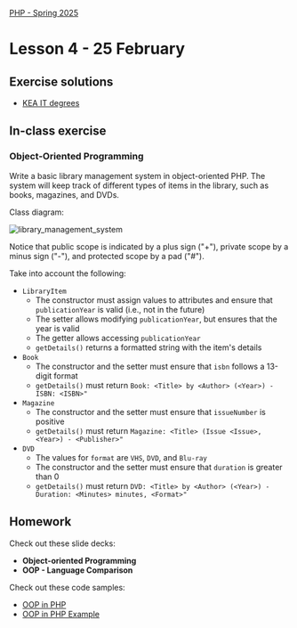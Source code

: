 [PHP - Spring 2025](https://github.com/arturomorarioja-kea/WD_PHP_F25/blob/main/README.md)

# Lesson 4 - 25 February

## Exercise solutions
- [KEA IT degrees](https://github.com/arturomorarioja/kea-it-degrees)

## In-class exercise

### Object-Oriented Programming
Write a basic library management system in object-oriented PHP. The system will keep track of different types of items in the library, such as books, magazines, and DVDs.

Class diagram:

![library_management_system](https://github.com/user-attachments/assets/35927aeb-8963-4571-b81d-35ebe22300a5)

Notice that public scope is indicated by a plus sign ("+"), private scope by a minus sign ("-"), and protected scope by a pad ("#").

Take into account the following:
- `LibraryItem`
  - The constructor must assign values to attributes and ensure that `publicationYear` is valid (i.e., not in the future)
  - The setter allows modifying `publicationYear`, but ensures that the year is valid
  - The getter allows accessing `publicationYear`
  - `getDetails()` returns a formatted string with the item's details
- `Book`
  - The constructor and the setter must ensure that `isbn` follows a 13-digit format
  - `getDetails()` must return `Book: <Title> by <Author> (<Year>) - ISBN: <ISBN>"`
- `Magazine`
  - The constructor and the setter must ensure that `issueNumber` is positive
  - `getDetails()` must return `Magazine: <Title> (Issue <Issue>, <Year>) - <Publisher>"`
- `DVD`
  - The values for `format` are `VHS`, `DVD`, and `Blu-ray`
  - The constructor and the setter must ensure that `duration` is greater than 0
  - `getDetails()` must return `DVD: <Title> by <Author> (<Year>) - Duration: <Minutes> minutes, <Format>"`

[Proposed solution(https://github.com/arturomorarioja/php_oop_library)]: #

## Homework
Check out these slide decks:
- **Object-oriented Programming**
- **OOP - Language Comparison**

Check out these code samples:
- [OOP in PHP](https://github.com/arturomorarioja/php_oop)
- [OOP in PHP Example](https://github.com/arturomorarioja/php_oop_example)

[Expand the library management system:]: #
[- Add a `borrow()` and a `returnItem()` method to mark an item as borrowed or available]: #
[- Implement a `Library` class that stores a collection of books, magazines, and DVDs and allows adding items and returning a list of items.]: #
[- Example of usage and output: index.php(https://github.com/arturomorarioja-kea/WD_PHP_F25/blob/main/Lesson04/index.php), output.htm(https://github.com/arturomorarioja-kea/WD_PHP_F25/blob/main/Lesson04/output.htm)]: #
